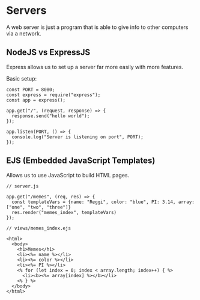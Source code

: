 # Servers

A web server is just a program that is able to give info to other computers via a network.

## NodeJS vs ExpressJS
Express allows us to set up a server far more easily with more features.

Basic setup:

```
const PORT = 8080;
const express = require("express");
const app = express();

app.get("/", (request, response) => {
  response.send("hello world");
});

app.listen(PORT, () => {
  console.log("Server is listening on port", PORT);
});
```

## EJS (Embedded JavaScript Templates)

Allows us to use JavaScript to build HTML pages.
```
// server.js

app.get("/memes", (req, res) => {
  const templateVars = {name: "Reggi", color: "blue", PI: 3.14, array: ["one", "two", "three"]}
  res.render("memes_index", templateVars)
});
```
```
// views/memes_index.ejs

<html>
  <body>
    <h1>Memes</h1>
    <li><%= name %></li>
    <li><%= color %></li>
    <li><%= PI %></li>
    <% for (let index = 0; index < array.length; index++) { %>
      <li><b><%= array[index] %></b></li>
    <% } %>
  </body>
</html>
```